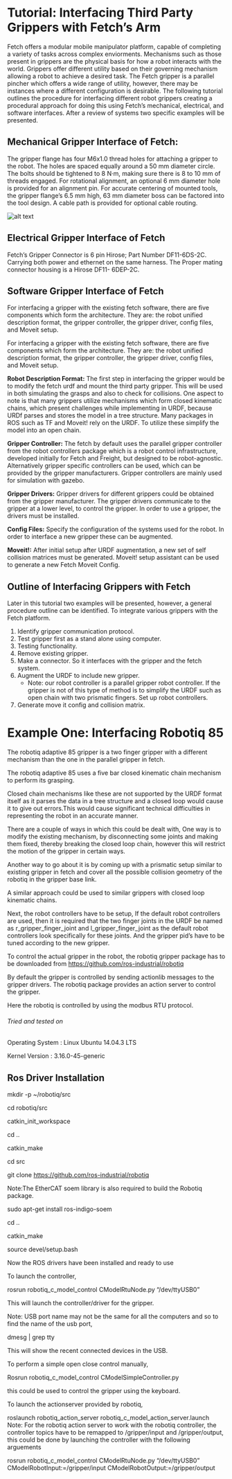 # Tutorial: Interfacing Third Party Grippers with Fetch’s Arm

Fetch offers a modular mobile manipulator platform, capable of completing
a variety of tasks across complex enviorments. Mechanisms such as those present in grippers are the
 physical basis for how a robot interacts with the world.  Grippers offer different utility based
  on their governing mechanism allowing a robot to achieve a desired task.  The Fetch gripper is
   a parallel pincher which offers a wide range of utility, however, there may be instances
    where a different configuration is desirable.  The following tutorial outlines the 
  procedure for interfacing different robot grippers creating a procedural approach for 
  doing this using Fetch’s mechanical, electrical, and software interfaces. After a review
   of systems two specific examples will be presented.

## Mechanical Gripper Interface of Fetch:

The gripper flange has four M6x1.0 thread holes for attaching a gripper to the robot. 
The holes are spaced equally around a 50 mm diameter circle. The bolts should be tightened to 8 N·m,
 making sure there is 8 to 10 mm of threads engaged. For rotational alignment, an optional 6 mm 
 diameter hole is provided for an alignment pin. For accurate centering of mounted tools, the gripper 
 flange’s 6.5 mm high, 63 mm diameter boss can be factored into the tool design. A cable path is provided 
 for optional cable routing.

![alt text](https://github.com/arvinasokan/docs/blob/gripper_documentation/source/_static/Tool%20flange%20spec-01.png "tool flange")

## Electrical Gripper Interface of Fetch
Fetch’s Gripper Connector is 6 pin Hirose; Part Number DF11-6DS-2C. Carrying both power and ethernet on the same harness. The Proper mating connector housing is a Hirose DF11- 6DEP-2C.

## Software Gripper Interface of Fetch

For interfacing a gripper with the existing fetch software, there are five components which form the architecture. They are: the robot unified description format, the gripper controller, the gripper driver, config files, and Moveit setup.


For interfacing a gripper with the existing fetch software, there are five components which form the architecture. They are: the robot unified description format, the gripper controller, the gripper driver, config files, and Moveit setup.


**Robot Description Format:** The first step in interfacing the gripper would be to modify the fetch urdf and mount the third party gripper. This will be used in both simulating the grasps and also to check for collisions.  One aspect to note is that many grippers utilize mechanisms which form closed kinematic chains, which present challenges while implementing in URDF, because URDf parses and stores the model in a tree structure.  Many packages in ROS such as TF and Moveit! rely on the URDF.  To utilize these simplify the model into an open chain.

**Gripper Controller:** The fetch by default uses the parallel gripper controller from the robot controllers package which  is a robot control infrastructure, developed initially for Fetch and Freight, but designed to be robot-agnostic. Alternatively gripper specific controllers can be used, which can be provided by the gripper manufacturers. Gripper controllers are mainly used for simulation with gazebo.  

**Gripper Drivers:** Gripper drivers for different grippers could be obtained from the gripper manufacturer.  The gripper drivers communicate to the gripper at a lower level, to control the gripper. In order to use a gripper, the drivers must be installed.

**Config Files:** Specify the configuration of the systems used for the robot.  In order to interface a new gripper these can be augmented.

**Moveit!:** After initial setup after URDF augmentation, a new set of self collision matrices must be generated.  Moveit! setup assistant can be used to generate a new Fetch Moveit Config.

## Outline of Interfacing Grippers with Fetch

Later in this tutorial two examples will be presented, however, a general procedure outline can be identified.  To integrate various grippers with the Fetch platform.

1. Identify gripper communication protocol.
2. Test gripper first as a stand alone using computer.
3. Testing functionality.
4. Remove existing gripper.
5. Make a connector.  So it interfaces with the gripper and the fetch system.  
6. Augment the URDF to include new gripper.
   * Note: our robot controller is a parallel gripper robot controller.  If the gripper is not of this type of method is to simplify the URDF such as open chain with two prismatic fingers.
Set up robot controllers.
7. Generate move it config and collision matrix.

# Example One: Interfacing Robotiq 85

The robotiq adaptive 85 gripper is a two finger gripper with a different mechanism than the one in the parallel gripper in fetch.

The robotiq adaptive 85 uses a five bar closed kinematic chain mechanism to perform its grasping.

Closed chain mechanisms like these are not supported by the URDF format itself as it parses the data in a tree structure and a closed loop would cause it to give out errors.This would cause significant technical difficulties in representing the robot in an accurate manner.

There are a couple of ways in which this could be dealt with,
One way is to modify the existing mechanism, by disconnecting some joints and making them fixed, thereby breaking the closed loop chain, however this will restrict the motion of the gripper in certain ways.

Another way to go about it is by coming up with a prismatic setup similar to existing gripper in fetch and cover all the possible collision geometry of the robotiq in the gripper base link.
 
A similar approach could be used to similar grippers with closed loop kinematic chains.

Next, the robot controllers have to be setup,
If the default robot controllers are used, then it is required that the two finger joints in the URDF be named as r_gripper_finger_joint and l_gripper_finger_joint as the default robot controllers look specifically for these joints. And the gripper pid’s have to be tuned according to the new gripper.

To control the actual gripper in the robot, the robotiq gripper package has to be downloaded
from https://github.com/ros-industrial/robotiq

By default the gripper is controlled by sending actionlib messages to the gripper drivers.
The robotiq package provides an action server to control the gripper.

Here the robotiq is controlled by using the modbus RTU protocol.

  ###### Tried and tested on

Operating System : Linux Ubuntu 14.04.3 LTS

Kernel Version : 3.16.0-45-generic

## Ros Driver Installation ## 

mkdir -p ~/robotiq/src

cd robotiq/src

catkin_init_workspace

cd ..

catkin_make

cd src

git clone https://github.com/ros-industrial/robotiq

Note:The EtherCAT soem library is also required to build the Robotiq package.

sudo apt-get install ros-indigo-soem

cd ..

catkin_make

source devel/setup.bash

Now the ROS drivers have been installed and ready to use

To launch the controller,

rosrun robotiq_c_model_control CModelRtuNode.py “/dev/ttyUSB0” 

This will launch the controller/driver for the gripper.

Note: USB port name may not be the same for all the computers and so to find the name of the usb port,

dmesg | grep tty

This will show the recent connected devices in the USB.


To perform a simple open close control manually,

Rosrun robotiq_c_model_control CModelSimpleController.py

this could be used to control the gripper using the keyboard.

To launch the actionserver provided by robotiq,

roslaunch robotiq_action_server robotiq_c_model_action_server.launch
Note: For the robotiq action server to work with the robotiq controller, the controller topics have to be remapped to /gripper/input and /gripper/output, this could be done by launching the controller with the following arguements

rosrun robotiq_c_model_control CModelRtuNode.py “/dev/ttyUSB0” CModelRobotInput:=/gripper/input CModelRobotOutput:=/gripper/output

 
